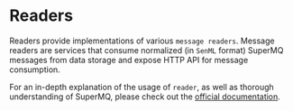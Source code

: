 # Readers

Readers provide implementations of various `message readers`. Message readers are services that consume normalized (in `SenML` format) SuperMQ messages from data storage and expose HTTP API for message consumption.

For an in-depth explanation of the usage of `reader`, as well as thorough understanding of SuperMQ, please check out the [official documentation][doc].

[doc]: https://docs.magistrala.abstractmachines.fr

